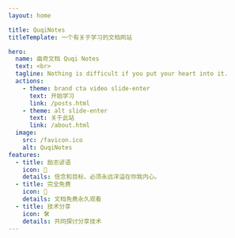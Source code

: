 ```yaml
---
layout: home

title: QuqiNotes
titleTemplate: 一个有关于学习的文档网站

hero:
  name: 曲奇文档 Quqi Notes
  text: <br>
  tagline: Nothing is difficult if you put your heart into it.
  actions:
    - theme: brand cta video slide-enter
      text: 开始学习
      link: /posts.html
    - theme: alt slide-enter
      text: 关于此站
      link: /about.html
  image:
    src: /favicon.ico
    alt: QuqiNotes
features:
  - title: 励志谚语
    icon: 🦾
    details: 信念和目标，必须永远洋溢在你我内心。
  - title: 完全免费
    icon: 🎉
    details: 文档免费永久观看
  - title: 技术分享
    icon: 🛠
    details: 共同探讨分享技术
---
```

<script setup>
import './.vitepress/theme/styles/home.css'
</script>